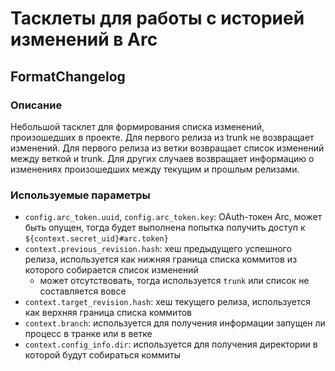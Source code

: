 # Тасклеты для работы с историей изменений в Arc

## FormatChangelog

### Описание

Небольшой тасклет для формирования списка изменений, произошедших в проекте.
Для первого релиза из trunk не возвращает изменений.
Для первого релиза из ветки возвращает список изменений между веткой и trunk.
Для других случаев возвращает информацию о изменениях произошедших между текущим и прошлым релизами.

### Используемые параметры

- `config.arc_token.uuid`, `config.arc_token.key`: OAuth-токен Arc, может быть опущен, тогда будет выполнена попытка получить доступ к `${context.secret_uid}#arc.token}`
- `context.previous_revision.hash`: хеш предыдущего успешного релиза, используется как нижняя граница списка коммитов из которого собирается список изменений
  - может отсутствовать, тогда используется `trunk` или список не составляется вовсе
- `context.target_revision.hash`: хеш текущего релиза, используется как верхняя граница списка коммитов
- `context.branch`: используется для получения информации запущен ли процесс в транке или в ветке
- `context.config_info.dir`: используется для получения директории в которой будут собираться коммиты
